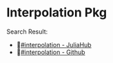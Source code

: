 # Interpolation Pkg

Search Result:
- 🔗[#interpolation - JuliaHub](https://juliahub.com/ui/Packages?t=interpolation)
- 🔗[#interpolation - Github](https://github.com/search?q=interpolation+language%3AJulia+&type=repositories)
